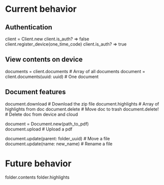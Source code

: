 # Current behavior

## Authentication
client = Client.new
client.is_auth? => false
client.register_device(one_time_code)
client.is_auth? => true

## View contents on device
documents = client.documents            # Array of all documents
document = client.documents(uuid: uuid) # One document

## Document features
document.download                       # Download the zip file
document.highlights                     # Array of highlights from doc
document.delete                         # Move doc to trash
document.delete!                        # Delete doc from device and cloud

document = Document.new(path_to_pdf)    
document.upload                         # Upload a pdf

document.update(parent: folder_uuid)    # Move a file
document.update(name: new_name)         # Rename a file

# Future behavior
folder.contents
folder.highlights
